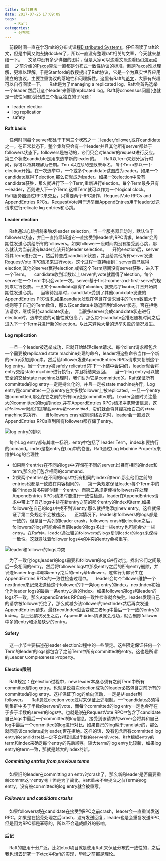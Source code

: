 ```yaml
---
title: Raft算法
date: 2017-07-25 17:09:09
tags: 
	- Raft
categories:
	- 分布式
---
```


 前段时间一直在学习mit的分布式课程[Distributed Systems](http://nil.csail.mit.edu/6.824/2015/index.html)，仔细阅读了raft论文，但是中间又跑去搞docker了，所以一直没有整理raft相关的文章，今天就来总结一下。
&emsp;文章中没有多少详细的图片，但是大家可以边看文章边看[Raft演示动画](http://thesecretlivesofdata.com/raft/)
 之前介绍的[Paxos](http://remcarpediem.com/2017/04/16/%E5%88%86%E5%B8%83%E5%BC%8F%E4%B8%80%E8%87%B4%E6%80%A7%E7%AE%97%E6%B3%95Paxos/)算法一直都是分布式一致性协议的标准，但是Paxos难以理解，更难以理解。于是Stanford的教授提出了Raft协议，它是一个为真实世界应用建立的协议，主要注重协议的落地性和可理解性。这里有Raft的[论文](http://nil.csail.mit.edu/6.824/2015/papers/raft-atc14.pdf)，大家有兴趣可以自行阅读一下。
 Raft是为了managing a replicated log。Raft会首先选举一个leader,然后让这个leader来管理replicated log。Raft将consensus问题(也就是一致性问题)划分成三个相互独立的子问题：  
- leader election
- log replication
- safety

#### Raft basis
 任何时间每个server都处于下列三个状态之一：leader,follower,或在candidate之一。在正常状态下，整个集群只会有一个leader并且其他所有server都处于followers状态下。followers是被动的，它们只会对leader的request进行反应。第三个状态candidate是用来选举新的leader的。
 Raft以Term来划分运行时间，你可以将其理解为任期。Term以连续的整数来命名，每个Term都以一个election开始。在一次选举中，一个或多个candidate试图成为leader。如果一个candidate赢得了election,那么它就成为leader。如果一次election中没有candidate获胜，那么就进行下一个Term,重新进行election。每个Term最多只有一leader，否则进入下一个Term,这样Term就可以作为一个logical clock。
 Raft服务器通过RPC来交互，只需要两个RPC操作，RequestVote RPCs and AppendEntries RPCs。RequestVote用于选举而AppendEntries用于leader发送请求进行relicate log entries和心跳。

#### Leader election
&emsp;Raft通过心跳机制来触发leader selection。当一个服务器启动时，默认位于followers状态，并且一直持续知道它一直接受到leader的RPC请求。leader会周期性发送心跳给所有的followers。如果follower一段时间内没有接受到心跳，那么就认为当前没有leader应该开始leader selection。
&emsp;开始election后，server将其Term进行加一，然后转变成candidate状态，并且给其他所有server发送RequestVote RPC请求来进行vote。这个过程一直持续到：server自己赢得election,其他的server赢得election,或者这个Term期间没有server获胜，进入下一个Term。
&emsp;candidate收到半数以上server的vote就赢得了election。每个server在一个Term中只会vote一次。server基于first-come-and-first-serve的规则来进行投票。一旦某个candidate赢得了election, 就变成了leader,并且开始周期性发送心跳。
&emsp;当等待投票时，candidate受到了其他candidate发送的AppendEntries PRC请求,如果candiate发现在包含在请求当中的Term数值大于或则等于自己的Term数值，那么该candiate主动退回到follower状态，否在拒绝该请求，继续保持candidate状态。
&emsp;当很多server变成candidate状态进行election时，选举失败的可能性就很高了。那么每个candiate会推迟随机时间之后进入下一个Term并进行新的election。以此来避免大量的选举失败的情况发生。

#### Log replication

&emsp;一旦一个leader被选举成功，它就开始处理client请求。每个client请求都包含一个需要被replicated state machine处理的命令，leader将这些命令当作一个新的entry添加到log中。然后给follower发送AppendEntries RPCs请求来复制这个log entry。当一个entry被safely relicated(在下一小结中会讲解)，leader就会将entry交给state machine进行执行，并且将结果返回。
&emsp;当一个log entry可以被安全的交给state machine处理时，我们认为它是committed的。Raft保证所有committed的log entry一定是持久化的，并且一定被state machine执行。Log entry是committed一旦该entry在大多数follower上被replicated。一旦一个entry被committed,那么在它之前的所有log也是committed的。Leader会随时关注最大的committed的log的index,并在AppendEntries RPCs请求中携带该信息，这样follower就能知道哪些entry被committed，它们就会将其提交给自己的state machine来执行。
&emsp;当followers crash或则网络丢包时，leader会一直发送AppendEntries RPCs直到所有followers都存储了entry。

![log entry的排列](http://7xrxif.com1.z0.glb.clouddn.com/2017725-raft-raft1.png)

&emsp;每个Log entry都有其唯一标识，entry中包括了 leader Term，index和要执行的comand。index是指entry在Log中的位置。Raft通过Log Machine Property来维护Log的合理性：
- 如果两个entries在不同的logs中(存储在不同的server上)拥有相同的index和term,那么他们包含相同的command。
- 如果两个entries在不同的logs中拥有相同的index和term,那么他们之前的entries也都是一致或在内容相同的。
&emsp;第一条规定保证leader每个Term中的每个index最多只能创建一个entry。而第二条规定使得followers在处理AppendEntries RPCs请求时要进行一致性检测。leader在AppendEntries请求中带上了自己logs中排在新entry之前的那个entry的index和term,如果follower在自己的logs中找不到该entry,那么就拒绝添加new entry。这样就保证了第二条规定不会被违反。
&emsp;正常情况下，leader和followers的logs都是一致的，但是当一系列的leader crash，followers crash和election之后，followers的logs可能会被当前leader的logs多出一些entry,也可能会少一些entry。在Raft中，leader通过强迫followers的logs复制leader的logs来保持一致性。这就意味着follower logs中的冲突的entry会被重写。

![leader和follower的logs冲突](http://7xrxif.com1.z0.glb.clouddn.com/2017725-raft-raft2.png)

&emsp;为了一致化logs,leader的logs需要和follower的logs进行对比，找出它们之间最后一条相同的entry。然后将follower logs中那条entry之后的所有entry删除，并发送leader logs中那条entry之后的entry给follower。这些行为都发生在AppendEntries RPCs的一致性检查过程中。
&emsp;leader会每个follower维护一个nextIndex来记录发送给这个follower的下一条log entry的index。nextIndex初始化为leader logs的最后一条entry之后的index。如果follower的logs和leader的logs不一致，那么AppendEntries RPCs的一致性检查就会失败。leader发现自己的请求被follower拒绝了，那么就减少该follower的nextIndex然后再次发送AppendEntries请求。最终nextIndex就会变成二者log中最后一个一致的entry的index。当上述情况发生之后，AppendEntries请求就会成功，就会删除follower中多的entry和添加缺少的entry。
#### Safety
&emsp;这一小节主要描述在leader election过程中的一些限定。这些限定保证任何一个Term的leader的logs都包含了之前Term中所有committed的entry。这也是所谓的Leader Completeness Property。
#### Election限制
&emsp;Raft规定：在election过程中，new leader本身必须有之前Term中所有committed的log entry。也就是说每次election成功的leader必然包含之前所有的committed的log entry。这样保证了log的单向流动，一定是从leader到follower。
&emsp;Raft通过election vote过程来保证上述限制。一个candidate必须得到集群中多于半数的server的vote，而每个committed的log entry一定也会存在于多于半数的server的logs中。也就是说在RequestVote RPC中包含了candidate自己logs中最后一个committed的log信息，接受到该请求的server会将其和自己log中最后一个committed的log进行对比，如果自己的log晚于candiate的，那么就同意该candiate成为leader,否在拒绝。这样的话，没有包含所有committed log entry的candidate就一定不会得到超过半数的server的vote。Raft根据entry的term和index来确定每个entry的先后顺序。较大term的log entry比较新，如果log entry的term一致，那就是越大的index约新。
##### Committing entries from previous terms
&emsp;如果旧的leader在committing an entry时crash了，那么新的leader是否需要重新commit这个entry呢？但是为了简化，Raft重来不会提交之前Term的log entry。没有被committed的log entry就会被重写。
##### Followers and candidate crashs
&emsp;如果followers或在candidate在接受到RPC之前crash，leader会一直重试发送RPC。如果是在接受处理之后crash，没有发送回复，leader也是会重复发送RPC,但是因为RPC都是幂等的，所以不会造成额外的影响。

#### 后记
&emsp;Raft的应用十分广泛，比如etcd项目就是使用Raft来保证分布式一致性的，之后我也想去研究一下etcd中Raft的实现，毕竟之前都是理论。

